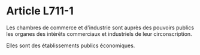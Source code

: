 # Article L711-1

Les chambres de commerce et d'industrie sont auprès des pouvoirs publics les organes des intérêts commerciaux et industriels de leur circonscription.

Elles sont des établissements publics économiques.
